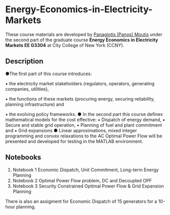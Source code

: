 # Energy-Economics-in-Electricity-Markets

These course materials are developed by [Panagiotis (Panos) Moutis](https://panay1ot1s.com/) under the second part of the graduate course **Energy Economics in Electricity Markets EE G3304** at City College of New York (CCNY).
 

## Description 

●The first part of this course introduces:

  ▪ the electricity market stakeholders (regulators, operators, generating companies, utilities),
  
  ▪ the functions of these markets (procuring energy, securing reliability, planning infrastructure) and
  
  ▪ the evolving policy frameworks.
● In the second part this course defines mathematical models for the cost effective:
  ▪ Dispatch of energy demand,
  ▪ Secure and stable grid operation,
  ▪ Planning of fuel and plant commitment and
  ▪ Grid expansions
● Linear approximations, mixed integer programming and convex relaxations to the AC Optimal Power Flow will
be presented and developed for testing in the MATLAB environment. 

## Notebooks

1. Notebook 1 Economic Dispatch, Unit Commitment, Long-term Energy Planning
2. Notebook 2 Optimal Power Flow problem, DC and Decoupled OPF
3. Notebook 3 Security Constrained Optimal Power Flow & Grid Expansion Planning

There is also an assigment for Economic Dispatch of 15 generators for a 10-hour planning.
